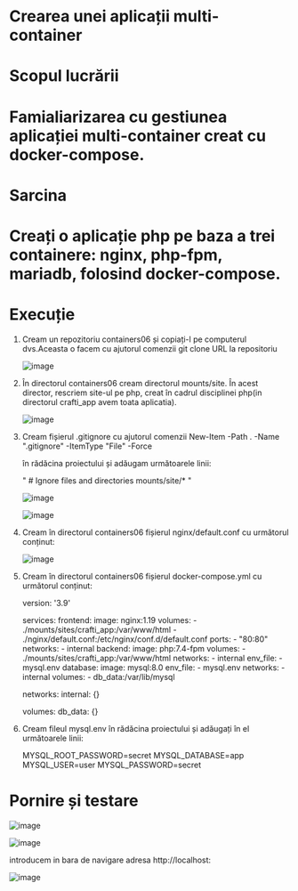 # Crearea unei aplicații multi-container

# Scopul lucrării

<H1>Famialiarizarea cu gestiunea aplicației multi-container creat cu docker-compose.</H1>

# Sarcina 

<h1>Creați o aplicație php pe baza a trei containere: nginx, php-fpm, mariadb, folosind docker-compose.</h1>

# Execuție
<ol>
<li>
Cream un repozitoriu containers06 și copiați-l pe computerul dvs.Aceasta o facem cu ajutorul comenzii git clone URL la repositoriu

![image](https://github.com/user-attachments/assets/91599766-e855-4e08-bebe-734b6d85cde8)

  
</li>
  <li>
    În directorul containers06 cream directorul mounts/site. În acest director, rescriem site-ul pe php, creat în cadrul disciplinei php(in directorul crafti_app avem toata aplicatia).

![image](https://github.com/user-attachments/assets/f54d39f6-7503-48ce-9683-4a5da997fba7)

    
  </li>

  <li>

 Cream fișierul .gitignore cu ajutorul comenzii New-Item -Path . -Name ".gitignore" -ItemType "File" -Force 
 
 în rădăcina proiectului și adăugam următoarele linii:

" # Ignore files and directories
mounts/site/* "

![image](https://github.com/user-attachments/assets/acd9625f-2008-4409-b2dd-df428f278349)

![image](https://github.com/user-attachments/assets/8b9a06f4-1881-4bc6-8e00-93be77063e8b)


  </li>

  <li>

Cream în directorul containers06 fișierul nginx/default.conf cu următorul conținut:

![image](https://github.com/user-attachments/assets/5c2feef9-6dfd-48ba-9587-7bf1b3f9e430)

    
  </li>

  <li>

Cream în directorul containers06 fișierul docker-compose.yml cu următorul conținut:

version: '3.9'

services:
  frontend:
    image: nginx:1.19
    volumes:
      - ./mounts/sites/crafti_app:/var/www/html
      - ./nginx/default.conf:/etc/nginx/conf.d/default.conf
    ports:
      - "80:80"
    networks:
      - internal
  backend:
    image: php:7.4-fpm
    volumes:
      - ./mounts/sites/crafti_app:/var/www/html
    networks:
      - internal
    env_file:
      - mysql.env
  database:
    image: mysql:8.0
    env_file:
      - mysql.env
    networks:
      - internal
    volumes:
      - db_data:/var/lib/mysql

networks:
  internal: {}

volumes:
  db_data: {}
    
  </li>

  <li>

 Cream fileul mysql.env în rădăcina proiectului și adăugați în el următoarele linii:

 MYSQL_ROOT_PASSWORD=secret
MYSQL_DATABASE=app
MYSQL_USER=user
MYSQL_PASSWORD=secret

  </li>
</ol>

# Pornire și testare

![image](https://github.com/user-attachments/assets/d28f43c5-5307-4232-be5e-a57956532c50)

![image](https://github.com/user-attachments/assets/4015fa3a-b8da-4342-b03a-b903922dfe9f)

introducem in bara de navigare adresa http://localhost:

![image](https://github.com/user-attachments/assets/4810a9f0-cb94-4f92-b7b2-d30e1d3cdf58)
